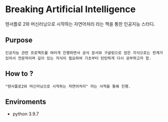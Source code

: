 # Breaking Artificial Intelligence

텐서플로 2와 머신러닝으로 시작하는 자연어처리 라는 책을 통한 인공지능 스터디.

## Purpose

    인공지능 관련 프로젝트를 여러개 진행하면서 공식 문서와 구글링으로 얻은 지식으로는 한계가 있어서 전문적이며 깊이 있는 지식이 필요하여 기초부터 탄탄하게 다시 공부하고자 함.

## How to ?

    "텐서플로2와 머신러닝으로 시작하는 자연어처리" 라는 서적을 통해 진행.

## Enviroments
- python 3.9.7